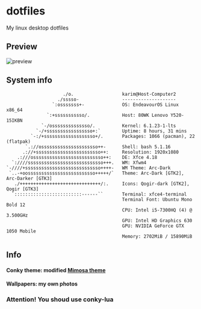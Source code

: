 # dotfiles
My linux desktop dotfiles

## Preview
![preview](https://cdn.discordapp.com/attachments/716326876108292097/1094631667626426398/image.png)

## System info
```
                     ./o.                  karim@Host-Computer2 
                   ./sssso-                -------------------- 
                 `:osssssss+-              OS: EndeavourOS Linux x86_64 
               `:+sssssssssso/.            Host: 80WK Lenovo Y520-15IKBN 
             `-/ossssssssssssso/.          Kernel: 6.1.23-1-lts 
           `-/+sssssssssssssssso+:`        Uptime: 8 hours, 31 mins 
         `-:/+sssssssssssssssssso+/.       Packages: 1066 (pacman), 22 (flatpak) 
       `.://osssssssssssssssssssso++-      Shell: bash 5.1.16 
      .://+ssssssssssssssssssssssso++:     Resolution: 1920x1080 
    .:///ossssssssssssssssssssssssso++:    DE: Xfce 4.18 
  `:////ssssssssssssssssssssssssssso+++.   WM: Xfwm4 
`-////+ssssssssssssssssssssssssssso++++-   WM Theme: Arc-Dark 
 `..-+oosssssssssssssssssssssssso+++++/`   Theme: Arc-Dark [GTK2], Arc-Darker [GTK3] 
   ./++++++++++++++++++++++++++++++/:.     Icons: Qogir-dark [GTK2], Qogir [GTK3] 
  `:::::::::::::::::::::::::------``       Terminal: xfce4-terminal 
                                           Terminal Font: Ubuntu Mono Bold 12 
                                           CPU: Intel i5-7300HQ (4) @ 3.500GHz 
                                           GPU: Intel HD Graphics 630 
                                           GPU: NVIDIA GeForce GTX 1050 Mobile 
                                           Memory: 2702MiB / 15890MiB
```

## Info
#### Conky theme: modified [Mimosa theme](https://www.gnome-look.org/p/1869486/)
#### Wallpapers: my own photos
### Attention! You shoud use conky-lua
